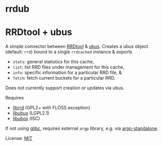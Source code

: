 # rrdub
RRDtool + ubus
======

A simple connector between
[RRDtool](https://oss.oetiker.ch/rrdtool/) &
[ubus](https://openwrt.org/docs/techref/ubus).
Creates a ubus object (default: `rrd`) bound to a single `rrdcached`
instance & exports
 * `stats`: general statistics for this cache,
 * `list`: list RRD files under management for this cache,
 * `info`: specific information for a particular RRD file, &
 * `fetch`: fetch current buckets for a particular RRD.

Does not currently support creation or updates via ubus.

Requires
 * [librrd](https://github.com/oetiker/rrdtool-1.x "RRDtool 1.x") (GPL2+ with FLOSS exception)
 * [libubus](https://git.openwrt.org/project/ubus.git "OpenWrt system message/RPC bus") (LGPL2.1)
 * [libubox](https://git.openwrt.org/project/libubox.git "C utility functions for OpenWrt") (ISC)

If not using
[glibc](https://www.gnu.org/software/libc/ "The GNU C Library"),
requires external `argp` library, e.g. via
[argp-standalone](https://www.lysator.liu.se/~nisse/misc/).

License: [MIT](https://opensource.org/licenses/MIT)
